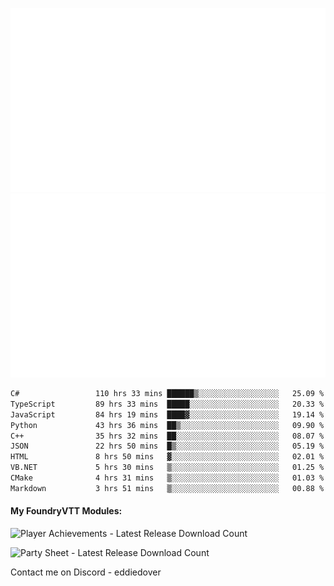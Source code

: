 
![](https://raw.githubusercontent.com/eddiedover/ghstats/master/generated/overview.svg)
![](https://raw.githubusercontent.com/eddiedover/ghstats/master/generated/languages.svg)

<!--START_SECTION:waka-->

```txt
C#                 110 hrs 33 mins ██████▒░░░░░░░░░░░░░░░░░░   25.09 %
TypeScript         89 hrs 33 mins  █████░░░░░░░░░░░░░░░░░░░░   20.33 %
JavaScript         84 hrs 19 mins  ████▓░░░░░░░░░░░░░░░░░░░░   19.14 %
Python             43 hrs 36 mins  ██▒░░░░░░░░░░░░░░░░░░░░░░   09.90 %
C++                35 hrs 32 mins  ██░░░░░░░░░░░░░░░░░░░░░░░   08.07 %
JSON               22 hrs 50 mins  █▒░░░░░░░░░░░░░░░░░░░░░░░   05.19 %
HTML               8 hrs 50 mins   ▓░░░░░░░░░░░░░░░░░░░░░░░░   02.01 %
VB.NET             5 hrs 30 mins   ▒░░░░░░░░░░░░░░░░░░░░░░░░   01.25 %
CMake              4 hrs 31 mins   ▒░░░░░░░░░░░░░░░░░░░░░░░░   01.03 %
Markdown           3 hrs 51 mins   ▒░░░░░░░░░░░░░░░░░░░░░░░░   00.88 %
```

<!--END_SECTION:waka-->

#### My FoundryVTT Modules:

  ![Player Achievements - Latest Release Download Count](https://img.shields.io/badge/dynamic/json?label=Player%20Achievements%20-%20Downloads@latest&query=assets%5B1%5D.download_count&url=https%3A%2F%2Fapi.github.com%2Frepos%2FEddieDover%2Ffvtt-player-achievements%2Freleases%2Flatest)

  ![Party Sheet - Latest Release Download Count](https://img.shields.io/badge/dynamic/json?label=Party%20Sheet%20-%20Downloads@latest&query=assets%5B1%5D.download_count&url=https%3A%2F%2Fapi.github.com%2Frepos%2FEddieDover%2Ffvtt-party-sheet%2Freleases%2Flatest)

<a rel="me" href="https://techhub.social/@EddieDover"></a>

Contact me on Discord - eddiedover
